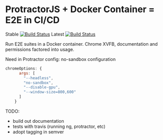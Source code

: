 # ProtractorJS + Docker Container = E2E in CI/CD
Stable [![Build Status](https://travis-ci.org/alejandroq/docker-protractor.svg?branch=master)](https://travis-ci.org/alejandroq/docker-protractor)
Latest [![Build Status](https://travis-ci.org/alejandroq/docker-protractor.svg?branch=dev)](https://travis-ci.org/alejandroq/docker-protractor)

Run E2E suites in a Docker container. Chrome XVFB, documentation and permissions factored into usage. 

Need in Protractor config:
no-sandbox configuration

```js
chromeOptions: {
      args: [
        "--headless",
        "no-sandbox",
        "--disable-gpu",
        "--window-size=800,600"
      ]
    }
```


TODO:

- build out documentation
- tests with travis (running ng, protractor, etc)
- adopt tagging in semver

